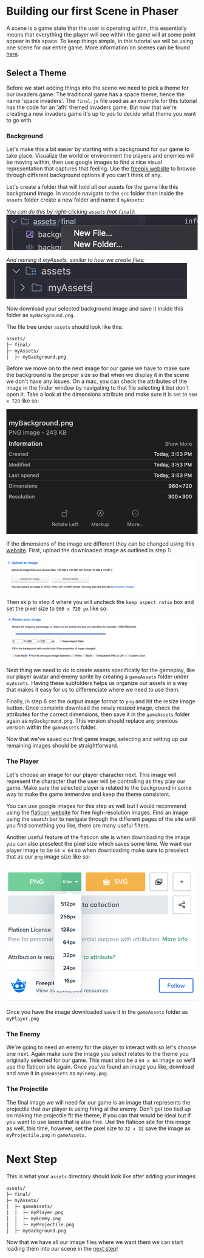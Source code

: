 # Building our first Scene in Phaser

A scene is a game state that the user is operating within, this essentially means that everything the player will see within the game will at some point appear in this space. To keep things simple, in this tutorial we will be using one scene for our entire game. More information on scenes can be found [here](https://workshops.nuevofoundation.org/phaser-space-invaders-game/phaser-fundementals/).

## Select a Theme

Before we start adding things into the scene we need to pick a theme for our invaders game. The traditional game has a space theme, hence the name 'space invaders'. The `final.js` file used as an example for this tutorial has the code for an 'afh' themed invaders game. But now that we're creating a new invaders game it's up to you to decide what theme you want to go with.

### Background

Let's make this a bit easier by starting with a background for our game to take place. Visualize the world or environment the players and enemies will be moving within, then use google images to find a nice visual representation that captures that feeling. Use the [freepik website](https://www.freepik.com/) to browse through different background options if you can't think of any.

Let's create a folder that will hold all our assets for the game like this background image. In vscode navigate to the `src` folder then inside the `assets` folder create a new folder and name it `myAssets`:

*You can do this by right-clicking `assets` (not `final`):*
![myAssets folder creation](../images/create-myassets.png)

*And naming it myAssets, similar to how we create files:*
![naming myAssets folder](../images/successful-myAssets-creation.png)

Now download your selected background image and save it inside this folder as `myBackground.png`. 

The file tree under `assets` should look like this:

```
assets/
├─ final/
├─ myAssets/
│  ├─ myBackground.png
```

Before we move on to the next image for our game we have to make sure the background is the proper size so that when we display it in the scene we don't have any issues. On a mac, you can check the attributes of the image in the finder window by navigating to that file selecting it but don't open it. Take a look at the dimensions attribute and make sure it is set to `960 x 720` like so: 

![game assets sizing](../images/game-assets-sizing-background.png)

If the dimensions of the image are different they can be changed using this [website](https://resizeimage.net/#google_vignette). First, upload the downloaded image as outlined in step 1:

![game assets sizing](../images/game-assets-sizing-background2.png)

Then skip to step 4 where you will uncheck the `keep aspect ratio` box and set the pixel size to `960 x 720 px` like so:

![game assets sizing](../images/game-assets-sizing-background3.png)

Next thing we need to do is create assets specifically for the gameplay, like our player avatar and enemy sprite by creating a `gameAssets` folder under `myAssets`. Having these subfolders helps us organize our assets in a way that makes it easy for us to differenciate where we need to use them.

Finally, in step 6 set the output image format to `png` and hit the resize image button. Once complete download the newly resized image, check the attributes for the correct dimensions, then save it in the `gameAssets` folder again as `myBackground.png`. This version should replace any previous version within the `gameAssets` folder.

Now that we've saved our first game image, selecting and setting up our remaining images should be straightforward.

### The Player
Let's choose an image for our player character next. This image will represent the character that the user will be controlling as they play our game. Make sure the selected player is related to the background in some way to make the game immersive and keep the theme consistent.

You can use google images for this step as well but I would recommend using the [flaticon website](https://www.flaticon.com/) for free high-resolution images. Find an image using the search bar to navigate through the different pages of the site until you find something you like, there are many useful filters.  

Another useful feature of the flaticon site is when downloading the image you can also preselect the pixel size which saves some time. We want our player image to be `64 x 64` so when downloading make sure to preselect that as our `png` image size like so:

![game assets sizing](../images/game-assets-sizing-player.png)

Once you have the image downloaded save it in the `gameAssets` folder as `myPlayer.png`

### The Enemy
We're going to need an enemy for the player to interact with so let's choose one next. Again make sure the image you select relates to the theme you originally selected for our game. This must also be a `64 x 64` image so we'll use the flaticon site again. Once you've found an image you like, download and save it in `gameAssets` as `myEnemy.png`.

### The Projectile
The final image we will need for our game is an image that represents the projectile that our player is using firing at the enemy. Don't get too tied up on making the projectile fit the theme, if you can that would be ideal but if you want to use lasers that is also fine. Use the flaticon site for this image as well, this time, however, set the pixel size to `32 x 32` save the image as `myProjectile.png` in `gameAssets`.

# Next Step

This is what your `assets` directory should look like after adding your images:
```
assets/
├─ final/
├─ myAssets/
│  ├─ gameAssets/
│  │  ├─ myPlayer.png
│  │  ├─ myEnemy.png
│  │  ├─ myProjectile.png
│  ├─ myBackground.png
```

Now that we have all our image files where we want them we can start loading them into our scene in the [next step](step06.md)!